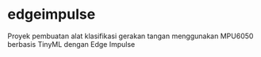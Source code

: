 # edgeimpulse
Proyek  pembuatan alat klasifikasi gerakan tangan menggunakan MPU6050 berbasis TinyML dengan Edge Impulse
